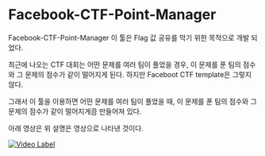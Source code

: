 # Facebook-CTF-Point-Manager


Facebook-CTF-Point-Manager 이 툴은 Flag 값 공유를 막기 위한 목적으로 개발 되었다.

최근에 나오는 CTF 대회는 어떤 문제를 여러 팀이 풀었을 경우, 이 문제를 푼 팀의 점수와 그 문제의 점수가 같이 떨어지게 된다. 하지만 Faceboot CTF template은 그렇지 않다.

그래서 이 툴을 이용하면 어떤 문제를 여러 팀이 풀었을 때, 이 문제를 푼 팀의 점수와 그 문제의 점수가 같이 떨어지게끔 만들어져 있다.

아래 영상은 위 설명은 영상으로 나타낸 것이다.


[![Video Label](https://img.youtube.com/vi/NDHIUlJtXBM/0.jpg)](https://youtu.be/NDHIUlJtXBM)

